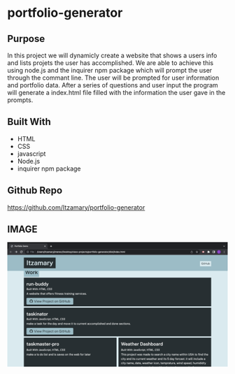# portfolio-generator

## Purpose
In this project we will dynamicly create a website that shows a users info and lists projets the user has accomplished. We are able to achieve this using node.js and the inquirer npm package which will prompt the user through the commant line. The user will be prompted for user information and portfolio data. After a series of questions and user input the program will generate a index.html file filled with the information the user gave in the prompts.

## Built With 
* HTML
* CSS
* javascript
* Node.js
* inquirer npm package

## Github Repo
https://github.com/Itzamary/portfolio-generator

## IMAGE
![](./dist/images/portfolio-demo.png)
